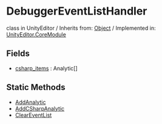 # DebuggerEventListHandler
class in UnityEditor
 / Inherits from: <a href="https://docs.unity3d.com/6000.0/Documentation/ScriptReference/Object.html" target="_blank">Object</a> / Implemented in: <a href="https://docs.unity3d.com/6000.0/Documentation/ScriptReference/UnityEditor.CoreModule.html" target="_blank">UnityEditor.CoreModule</a>
## Fields
- <a href="https://docs.unity3d.com/6000.0/Documentation/ScriptReference/DebuggerEventListHandler-csharp_items.html" target="_blank">csharp_items</a> : Analytic[]
## Static Methods
- <a href="https://docs.unity3d.com/6000.0/Documentation/ScriptReference/DebuggerEventListHandler.AddAnalytic.html" target="_blank">AddAnalytic</a>
- <a href="https://docs.unity3d.com/6000.0/Documentation/ScriptReference/DebuggerEventListHandler.AddCSharpAnalytic.html" target="_blank">AddCSharpAnalytic</a>
- <a href="https://docs.unity3d.com/6000.0/Documentation/ScriptReference/DebuggerEventListHandler.ClearEventList.html" target="_blank">ClearEventList</a>
